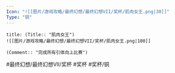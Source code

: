 ```yaml
---
Icon: "![[图片/游戏攻略/最终幻想/最终幻想VII/奖杯/肌肉女王.png|30]]"
Type: "铜"
---
```

```ad-common-bronze-trophy
title: (Title:: "肌肉女王")
![[图片/游戏攻略/最终幻想/最终幻想VII/奖杯/肌肉女王.png|100]]

(Comment:: "完成所有引体向上比赛")
```

#最终幻想/最终幻想VII/奖杯 #奖杯 #奖杯/铜
